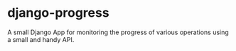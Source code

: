 django-progress
===============

A small Django App for monitoring the progress of various operations using a small and handy API.